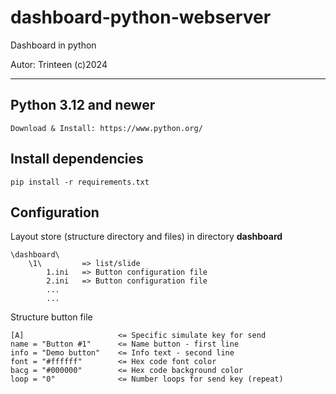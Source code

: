 # dashboard-python-webserver
 Dashboard in python

Autor: Trinteen (c)2024

---

## Python 3.12 and newer
```
Download & Install: https://www.python.org/
```

## Install dependencies
```
pip install -r requirements.txt
```

## Configuration

Layout store (structure directory and files) in directory **dashboard**
```
\dashboard\
    \1\         => list/slide
        1.ini   => Button configuration file
        2.ini   => Button configuration file
        ...
        ...
```

Structure button file
```
[A]                     <= Specific simulate key for send
name = "Button #1"      <= Name button - first line
info = "Demo button"    <= Info text - second line
font = "#ffffff"        <= Hex code font color
bacg = "#000000"        <= Hex code background color
loop = "0"              <= Number loops for send key (repeat)
```

